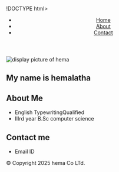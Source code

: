 !DOCTYPE html>
<html lang="en">
<head>
<meta charset="UTF-8">
<meta name="viewport" content="width=device-width, initial-scale=1.0">
<title>Introduction to Myself </title>
<link rel="stylesheet" href="css/style.css">
</head>
<body>
<header>
<nav>
<ul>
<li><a href="#intro">Home</a></li>
<li><a href="#about">About</a></li>
<li><a href="#contact">Contact</a></li>
</ul>
</nav>
</header>
<main>
<section id="intro">
<div class="Container">
<img src="Images/hema.jpg" alt="display picture of hema">
<h2>My name is hemalatha</h2>
</div> 
</section>

<section id="about">
<div class="container">
<h1>About Me</h1>
<ul>
<li>English TypewritingQualified</li>
<li>IIIrd year B.Sc
computer science</li>
</ul>
</div>
</section>

<section id="contact">
<div class="container">
<h1>Contact me</h1>
<ul>
<li>Email ID</li>
</ul>
</div>
</section>

</main>
<footer>
<p>© Copyright 2025 hema Co LTd.</p>
</footer>
</body>
</html>
